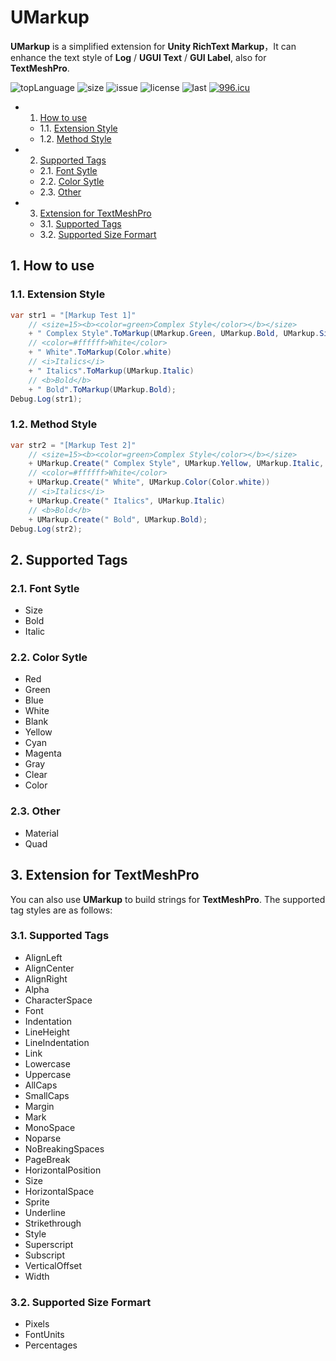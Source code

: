 # UMarkup

**UMarkup** is a simplified extension for **Unity RichText Markup**，It can enhance the text style of **Log** / **UGUI Text** / **GUI Label**, also for **TextMeshPro**.

![topLanguage](https://img.shields.io/github/languages/top/ls9512/UMarkup)
![size](https://img.shields.io/github/languages/code-size/ls9512/UMarkup)
![issue](https://img.shields.io/github/issues/ls9512/UMarkup)
![license](https://img.shields.io/github/license/ls9512/UMarkup)
![last](https://img.shields.io/github/last-commit/ls9512/UMarkup)
[![996.icu](https://img.shields.io/badge/link-996.icu-red.svg)](https://996.icu)

<!-- vscode-markdown-toc -->
* 1. [How to use](#Howtouse)
	* 1.1. [Extension Style](#ExtensionStyle)
	* 1.2. [Method Style](#MethodStyle)
* 2. [Supported Tags](#SupportedTags)
	* 2.1. [Font Sytle](#FontSytle)
	* 2.2. [Color Sytle](#ColorSytle)
	* 2.3. [Other](#Other)
* 3. [Extension for TextMeshPro](#ExtensionforTextMeshPro)
	* 3.1. [Supported Tags](#SupportedTags-1)
	* 3.2. [Supported Size Formart](#SupportedSizeFormart)

<!-- vscode-markdown-toc-config
	numbering=true
	autoSave=true
	/vscode-markdown-toc-config -->
<!-- /vscode-markdown-toc -->

##  1. <a name='Howtouse'></a>How to use
###  1.1. <a name='ExtensionStyle'></a>Extension Style
``` cs
var str1 = "[Markup Test 1]"
	// <size=15><b><color=green>Complex Style</color></b></size>
	+ " Complex Style".ToMarkup(UMarkup.Green, UMarkup.Bold, UMarkup.Size(15))
	// <color=#ffffff>White</color>
	+ " White".ToMarkup(Color.white)
	// <i>Italics</i>
	+ " Italics".ToMarkup(UMarkup.Italic)
	// <b>Bold</b>
	+ " Bold".ToMarkup(UMarkup.Bold);
Debug.Log(str1);
```

###  1.2. <a name='MethodStyle'></a>Method Style 
``` cs
var str2 = "[Markup Test 2]"
	// <size=15><b><color=green>Complex Style</color></b></size>
	+ UMarkup.Create(" Complex Style", UMarkup.Yellow, UMarkup.Italic, UMarkup.Size(12))
    // <color=#ffffff>White</color>
    + UMarkup.Create(" White", UMarkup.Color(Color.white))
	// <i>Italics</i>
	+ UMarkup.Create(" Italics", UMarkup.Italic)
	// <b>Bold</b>
	+ UMarkup.Create(" Bold", UMarkup.Bold);
Debug.Log(str2);
```
##  2. <a name='SupportedTags'></a>Supported Tags
###  2.1. <a name='FontSytle'></a>Font Sytle
* Size
* Bold
* Italic
###  2.2. <a name='ColorSytle'></a>Color Sytle
* Red
* Green
* Blue
* White
* Blank
* Yellow
* Cyan
* Magenta
* Gray
* Clear
* Color

###  2.3. <a name='Other'></a>Other
* Material
* Quad
##  3. <a name='ExtensionforTextMeshPro'></a>Extension for TextMeshPro
You can also use **UMarkup** to build strings for **TextMeshPro**. The supported tag styles are as follows:

###  3.1. <a name='SupportedTags-1'></a>Supported Tags
* AlignLeft
* AlignCenter
* AlignRight
* Alpha
* CharacterSpace
* Font
* Indentation
* LineHeight
* LineIndentation
* Link
* Lowercase
* Uppercase
* AllCaps
* SmallCaps
* Margin
* Mark
* MonoSpace
* Noparse
* NoBreakingSpaces
* PageBreak
* HorizontalPosition
* Size
* HorizontalSpace
* Sprite
* Underline
* Strikethrough
* Style
* Superscript
* Subscript
* VerticalOffset
* Width

###  3.2. <a name='SupportedSizeFormart'></a>Supported Size Formart
* Pixels
* FontUnits
* Percentages